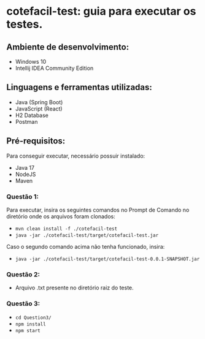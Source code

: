 # cotefacil-test: guia para executar os testes.

## Ambiente de desenvolvimento:

- Windows 10
- Intellij IDEA Community Edition

## Linguagens e ferramentas utilizadas:

- Java (Spring Boot)
- JavaScript (React)
- H2 Database
- Postman

## Pré-requisitos:

Para conseguir executar, necessário possuir instalado:

- Java 17
- NodeJS
- Maven

### Questão 1:

Para executar, insira os seguintes comandos no Prompt de Comando no diretório onde os arquivos foram clonados:

- `mvn clean install -f ./cotefacil-test`
- `java -jar ./cotefacil-test/target/cotefacil-test.jar`

Caso o segundo comando acima não tenha funcionado, insira:

- `java -jar ./cotefacil-test/target/cotefacil-test-0.0.1-SNAPSHOT.jar`

### Questão 2:

- Arquivo .txt presente no diretório raiz do teste.

### Questão 3:

- `cd Question3/`
- `npm install`
- `npm start`
